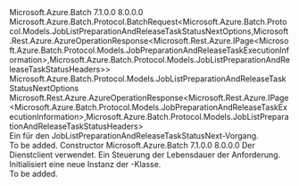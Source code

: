 <Type Name="JobListPreparationAndReleaseTaskStatusNextBatchRequest" FullName="Microsoft.Azure.Batch.Protocol.BatchRequests.JobListPreparationAndReleaseTaskStatusNextBatchRequest">
  <TypeSignature Language="C#" Value="public class JobListPreparationAndReleaseTaskStatusNextBatchRequest : Microsoft.Azure.Batch.Protocol.BatchRequest&lt;Microsoft.Azure.Batch.Protocol.Models.JobListPreparationAndReleaseTaskStatusNextOptions,Microsoft.Rest.Azure.AzureOperationResponse&lt;Microsoft.Rest.Azure.IPage&lt;Microsoft.Azure.Batch.Protocol.Models.JobPreparationAndReleaseTaskExecutionInformation&gt;,Microsoft.Azure.Batch.Protocol.Models.JobListPreparationAndReleaseTaskStatusHeaders&gt;&gt;" />
  <TypeSignature Language="ILAsm" Value=".class public auto ansi beforefieldinit JobListPreparationAndReleaseTaskStatusNextBatchRequest extends Microsoft.Azure.Batch.Protocol.BatchRequest`2&lt;class Microsoft.Azure.Batch.Protocol.Models.JobListPreparationAndReleaseTaskStatusNextOptions, class Microsoft.Rest.Azure.AzureOperationResponse`2&lt;class Microsoft.Rest.Azure.IPage`1&lt;class Microsoft.Azure.Batch.Protocol.Models.JobPreparationAndReleaseTaskExecutionInformation&gt;, class Microsoft.Azure.Batch.Protocol.Models.JobListPreparationAndReleaseTaskStatusHeaders&gt;&gt;" />
  <TypeSignature Language="DocId" Value="T:Microsoft.Azure.Batch.Protocol.BatchRequests.JobListPreparationAndReleaseTaskStatusNextBatchRequest" />
  <TypeSignature Language="VB.NET" Value="Public Class JobListPreparationAndReleaseTaskStatusNextBatchRequest&#xA;Inherits BatchRequest(Of JobListPreparationAndReleaseTaskStatusNextOptions, AzureOperationResponse(Of IPage(Of JobPreparationAndReleaseTaskExecutionInformation), JobListPreparationAndReleaseTaskStatusHeaders))" />
  <TypeSignature Language="F#" Value="type JobListPreparationAndReleaseTaskStatusNextBatchRequest = class&#xA;    inherit BatchRequest&lt;JobListPreparationAndReleaseTaskStatusNextOptions, AzureOperationResponse&lt;IPage&lt;JobPreparationAndReleaseTaskExecutionInformation&gt;, JobListPreparationAndReleaseTaskStatusHeaders&gt;&gt;" />
  <AssemblyInfo>
    <AssemblyName>Microsoft.Azure.Batch</AssemblyName>
    <AssemblyVersion>7.1.0.0</AssemblyVersion>
    <AssemblyVersion>8.0.0.0</AssemblyVersion>
  </AssemblyInfo>
  <Base>
    <BaseTypeName>Microsoft.Azure.Batch.Protocol.BatchRequest&lt;Microsoft.Azure.Batch.Protocol.Models.JobListPreparationAndReleaseTaskStatusNextOptions,Microsoft.Rest.Azure.AzureOperationResponse&lt;Microsoft.Rest.Azure.IPage&lt;Microsoft.Azure.Batch.Protocol.Models.JobPreparationAndReleaseTaskExecutionInformation&gt;,Microsoft.Azure.Batch.Protocol.Models.JobListPreparationAndReleaseTaskStatusHeaders&gt;&gt;</BaseTypeName>
    <BaseTypeArguments>
      <BaseTypeArgument TypeParamName="TOptions">Microsoft.Azure.Batch.Protocol.Models.JobListPreparationAndReleaseTaskStatusNextOptions</BaseTypeArgument>
      <BaseTypeArgument TypeParamName="TResponse">Microsoft.Rest.Azure.AzureOperationResponse&lt;Microsoft.Rest.Azure.IPage&lt;Microsoft.Azure.Batch.Protocol.Models.JobPreparationAndReleaseTaskExecutionInformation&gt;,Microsoft.Azure.Batch.Protocol.Models.JobListPreparationAndReleaseTaskStatusHeaders&gt;</BaseTypeArgument>
    </BaseTypeArguments>
  </Base>
  <Interfaces />
  <Docs>
    <summary>
            Ein <see cref="T:Microsoft.Azure.Batch.Protocol.IBatchRequest" /> für den JobListPreparationAndReleaseTaskStatusNext-Vorgang.
            </summary>
    <remarks>To be added.</remarks>
  </Docs>
  <Members>
    <Member MemberName=".ctor">
      <MemberSignature Language="C#" Value="public JobListPreparationAndReleaseTaskStatusNextBatchRequest (Microsoft.Azure.Batch.Protocol.BatchServiceClient serviceClient, System.Threading.CancellationToken cancellationToken);" />
      <MemberSignature Language="ILAsm" Value=".method public hidebysig specialname rtspecialname instance void .ctor(class Microsoft.Azure.Batch.Protocol.BatchServiceClient serviceClient, valuetype System.Threading.CancellationToken cancellationToken) cil managed" />
      <MemberSignature Language="DocId" Value="M:Microsoft.Azure.Batch.Protocol.BatchRequests.JobListPreparationAndReleaseTaskStatusNextBatchRequest.#ctor(Microsoft.Azure.Batch.Protocol.BatchServiceClient,System.Threading.CancellationToken)" />
      <MemberSignature Language="F#" Value="new Microsoft.Azure.Batch.Protocol.BatchRequests.JobListPreparationAndReleaseTaskStatusNextBatchRequest : Microsoft.Azure.Batch.Protocol.BatchServiceClient * System.Threading.CancellationToken -&gt; Microsoft.Azure.Batch.Protocol.BatchRequests.JobListPreparationAndReleaseTaskStatusNextBatchRequest" Usage="new Microsoft.Azure.Batch.Protocol.BatchRequests.JobListPreparationAndReleaseTaskStatusNextBatchRequest (serviceClient, cancellationToken)" />
      <MemberType>Constructor</MemberType>
      <AssemblyInfo>
        <AssemblyName>Microsoft.Azure.Batch</AssemblyName>
        <AssemblyVersion>7.1.0.0</AssemblyVersion>
        <AssemblyVersion>8.0.0.0</AssemblyVersion>
      </AssemblyInfo>
      <Parameters>
        <Parameter Name="serviceClient" Type="Microsoft.Azure.Batch.Protocol.BatchServiceClient" />
        <Parameter Name="cancellationToken" Type="System.Threading.CancellationToken" />
      </Parameters>
      <Docs>
        <param name="serviceClient">Der Dienstclient verwendet.</param>
        <param name="cancellationToken">Ein <see cref="T:System.Threading.CancellationToken" /> Steuerung der Lebensdauer der Anforderung.</param>
        <summary>
            Initialisiert eine neue Instanz der <see cref="T:Microsoft.Azure.Batch.Protocol.BatchRequests.JobListPreparationAndReleaseTaskStatusNextBatchRequest" />-Klasse.
            </summary>
        <remarks>To be added.</remarks>
      </Docs>
    </Member>
  </Members>
</Type>
